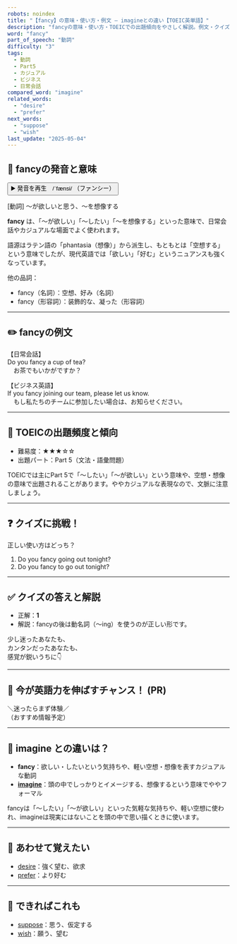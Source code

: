 ```yaml
---
robots: noindex
title: "【fancy】の意味・使い方・例文 ― imagineとの違い【TOEIC英単語】"
description: "fancyの意味・使い方・TOEICでの出題傾向をやさしく解説。例文・クイズ付きでimagineとの違いもわかりやすく学べます。"
word: "fancy"
part_of_speech: "動詞"
difficulty: "3"
tags:
  - 動詞
  - Part5
  - カジュアル
  - ビジネス
  - 日常会話
compared_word: "imagine"
related_words:
  - "desire"
  - "prefer"
next_words:
  - "suppose"
  - "wish"
last_update: "2025-05-04"
---
```


## 🔰 fancyの発音と意味

<button class="play-audio" onclick="playTTS('fancy')">
  <span class="play-audio-main">
    ▶️ 発音を再生　/ˈfænsi/
  </span>
  <span class="play-audio-sub">
    （ファンシー）
  </span>
</button>

[動詞] ～が欲しいと思う、～を想像する

**fancy** は、「～が欲しい」「～したい」「～を想像する」といった意味で、日常会話やカジュアルな場面でよく使われます。

語源はラテン語の「phantasia（想像）」から派生し、もともとは「空想する」という意味でしたが、現代英語では「欲しい」「好む」というニュアンスも強くなっています。

他の品詞：  
- fancy（名詞）：空想、好み（名詞）
- fancy（形容詞）：装飾的な、凝った（形容詞）

---

## ✏️ fancyの例文

【日常会話】  
Do you fancy a cup of tea?  
　お茶でもいかがですか？

【ビジネス英語】  
If you fancy joining our team, please let us know.  
　もし私たちのチームに参加したい場合は、お知らせください。

---

## 🎯 TOEICの出題頻度と傾向

- 難易度：★★★☆☆
- 出題パート：Part 5（文法・語彙問題）

TOEICでは主にPart 5で「～したい」「～が欲しい」という意味や、空想・想像の意味で出題されることがあります。ややカジュアルな表現なので、文脈に注意しましょう。

---

## ❓ クイズに挑戦！

正しい使い方はどっち？

1. Do you fancy going out tonight?  
2. Do you fancy to go out tonight?

---

## ✅ クイズの答えと解説

- 正解：**1**
- 解説：fancyの後は動名詞（～ing）を使うのが正しい形です。

少し迷ったあなたも、  
カンタンだったあなたも、  
感覚が鋭いうちに👇️

---

## 🚀 今が英語力を伸ばすチャンス！ (PR)

<div class="info-center">
＼迷ったらまず体験／<br>  
（おすすめ情報予定）
</div>

---

## 🤔  imagine との違いは？

- **fancy**：欲しい・したいという気持ちや、軽い空想・想像を表すカジュアルな動詞
- **[imagine](/imagine)**：頭の中でしっかりとイメージする、想像するという意味でややフォーマル

fancyは「～したい」「～が欲しい」といった気軽な気持ちや、軽い空想に使われ、imagineは現実にはないことを頭の中で思い描くときに使います。

---

## 🧩 あわせて覚えたい

- [desire](/desire)：強く望む、欲求
- [prefer](/prefer)：より好む

---

## 📖 できればこれも

- [suppose](/suppose)：思う、仮定する
- [wish](/wish)：願う、望む

<!-- cvid: aid06_bid39 -->

